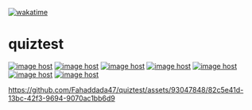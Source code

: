 [![wakatime](https://wakatime.com/badge/github/Fahaddada47/quiztest.svg)](https://wakatime.com/badge/github/Fahaddada47/quiztest)
# quiztest
<a href="https://imgbox.com/zkbUd1RK" target="_blank"><img src="https://thumbs2.imgbox.com/cb/10/zkbUd1RK_t.jpg" alt="image host"/></a> <a href="https://imgbox.com/2IEzA0nI" target="_blank"><img src="https://thumbs2.imgbox.com/e9/3e/2IEzA0nI_t.jpg" alt="image host"/></a> <a href="https://imgbox.com/SCHmkYl4" target="_blank"><img src="https://thumbs2.imgbox.com/a9/78/SCHmkYl4_t.jpg" alt="image host"/></a> <a href="https://imgbox.com/W05QCAtD" target="_blank"><img src="https://thumbs2.imgbox.com/99/c1/W05QCAtD_t.jpg" alt="image host"/></a> <a href="https://imgbox.com/ldFtlYU5" target="_blank"><img src="https://thumbs2.imgbox.com/85/0c/ldFtlYU5_t.jpg" alt="image host"/></a> <a href="https://imgbox.com/B1FJCMmp" target="_blank"><img src="https://thumbs2.imgbox.com/2d/70/B1FJCMmp_t.jpg" alt="image host"/></a> <a href="https://imgbox.com/D3V3pXnI" target="_blank"><img src="https://thumbs2.imgbox.com/34/3e/D3V3pXnI_t.jpg" alt="image host"/></a>

https://github.com/Fahaddada47/quiztest/assets/93047848/82c5e41d-13bc-42f3-9694-9070ac1bb6d9
